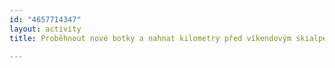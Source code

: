 ```yaml
---
id: "4657714347"
layout: activity
title: Proběhnout nové botky a nahnat kilometry před víkendovým skialpem

---
```

